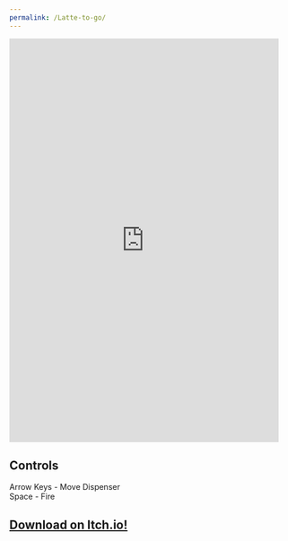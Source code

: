 ```yaml
---
permalink: /Latte-to-go/
---
```


<iframe src="https://banres.github.io/Hub/Games/LatteToGo/" align="center" name="Arcane Ascent" style="height:720px;width:480px;border:none;" title="Arcane Ascent"></iframe>

## Controls
Arrow Keys - Move Dispenser  
Space - Fire

## [Download on Itch.io!](https://banres.itch.io/latte-to-go)
